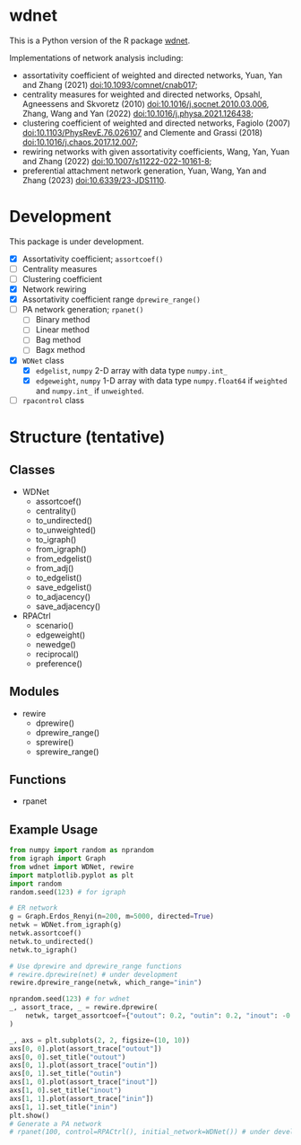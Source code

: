 # wdnet

This is a Python version of the R package
[wdnet](https://cran.r-project.org/web/packages/wdnet/index.html).


Implementations of network analysis including:
+ assortativity coefficient of weighted and directed networks, Yuan,
  Yan and Zhang (2021) <doi:10.1093/comnet/cnab017>;
+ centrality measures for weighted and directed networks, Opsahl,
  Agneessens and Skvoretz (2010) <doi:10.1016/j.socnet.2010.03.006>,
  Zhang, Wang and Yan (2022) <doi:10.1016/j.physa.2021.126438>;
+ clustering coefficient of weighted and directed networks, Fagiolo
  (2007) <doi:10.1103/PhysRevE.76.026107> and Clemente and Grassi
  (2018) <doi:10.1016/j.chaos.2017.12.007>;
+ rewiring networks with given assortativity coefficients, Wang, Yan,
  Yuan and Zhang (2022) <doi:10.1007/s11222-022-10161-8>;
+ preferential attachment network generation, Yuan, Wang, Yan and
  Zhang (2023) <doi:10.6339/23-JDS1110>.


# Development

This package is under development.

- [x] Assortativity coefficient; `assortcoef()`
- [ ] Centrality measures
- [ ] Clustering coefficient
- [x] Network rewiring
- [x] Assortativity coefficient range `dprewire_range()`
- [ ] PA network generation; `rpanet()`
  - [ ] Binary method
  - [ ] Linear method
  - [ ] Bag method
  - [ ] Bagx method
- [x] `WDNet` class
  - [x] `edgelist`, `numpy` 2-D array with data type `numpy.int_`
  - [x] `edgeweight`, `numpy` 1-D array with data type `numpy.float64`
    if `weighted` and `numpy.int_` if `unweighted`.
- [ ] `rpacontrol` class

# Structure (tentative)

## Classes

+ WDNet
  - assortcoef()
  - centrality()
  - to_undirected()
  - to_unweighted()
  - to_igraph()
  - from_igraph()
  - from_edgelist()
  - from_adj()
  - to_edgelist()
  - save_edgelist()
  - to_adjacency()
  - save_adjacency()
+ RPACtrl
  - scenario()
  - edgeweight()
  - newedge()
  - reciprocal()
  - preference()

## Modules

+ rewire
  - dprewire()
  - dprewire_range()
  - sprewire()
  - sprewire_range()

## Functions

+ rpanet


## Example Usage

```python
from numpy import random as nprandom
from igraph import Graph
from wdnet import WDNet, rewire
import matplotlib.pyplot as plt
import random
random.seed(123) # for igraph

# ER network
g = Graph.Erdos_Renyi(n=200, m=5000, directed=True)
netwk = WDNet.from_igraph(g)
netwk.assortcoef()
netwk.to_undirected()
netwk.to_igraph()

# Use dprewire and dprewire_range functions
# rewire.dprewire(net) # under development
rewire.dprewire_range(netwk, which_range="inin")

nprandom.seed(123) # for wdnet
_, assort_trace, _ = rewire.dprewire(
    netwk, target_assortcoef={"outout": 0.2, "outin": 0.2, "inout": -0.2, "inin": -0.2}
)

_, axs = plt.subplots(2, 2, figsize=(10, 10))
axs[0, 0].plot(assort_trace["outout"])
axs[0, 0].set_title("outout")
axs[0, 1].plot(assort_trace["outin"])
axs[0, 1].set_title("outin")
axs[1, 0].plot(assort_trace["inout"])
axs[1, 0].set_title("inout")
axs[1, 1].plot(assort_trace["inin"])
axs[1, 1].set_title("inin")
plt.show()
# Generate a PA network
# rpanet(100, control=RPACtrl(), initial_network=WDNet()) # under development
```
